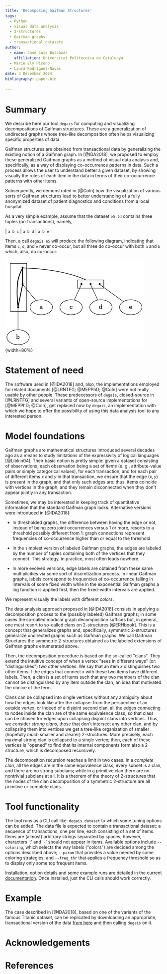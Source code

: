 ```yaml
---
title: 'Decomposing Gaifman Structures'
tags:
  - Python
  - visual data analysis
  - 2-structures
  - Gaifman graphs
  - transactional datasets
author:
  - name: José Luis Balcázar
    affiliation: Universitat Politècnica de Catalunya
  - Marie Ely Piceno
  - Laura Rodríguez-Navas
date: 3 December 2024
bibliography: paper.bib

---
```


# Summary

We describe here our tool `degais` for computing and visualizing
decompositions of Gaifman structures. These are a generalization of 
undirected graphs whose tree-like decomposition often helps visualizing 
specific properties of data.

Gaifman structures are obtained from transactional data by 
generalizing the existing notion of a Gaifman graph.
In [@IDA2018], we proposed to employ these generalized Gaifman graphs 
as a method of visual data analysis and, specifically, as a way of 
displaying co-occurrence patterns in data. Such a process allows
the user to understand better a given dataset, by showing visually
the roles of each item in the data in terms of their co-occurrence
patterns with other items.

Subsequently, we demonstrated in [@CoIn] how the visualization of
various sorts of Gaifman structures lead to better understanding
of a fully anonymized dataset of patient diagnostics and conditions 
from a local hospital.

As a very simple example, assume that the dataset `e5.td` 
contains three tuples (or: transactions), namely,

|    `a b c`
|    `a b d`
|    `a b e`

Then, a call `degais e5` will produce the following diagram, 
indicating that items `c`, `d`, and `e` never co-occur, but 
all three do co-occur with both `a` and `b` which, also, do co-occur:

![](e5_1.gv.png){width=80%}

# Statement of need

The software used in [@IDA2018] and, also, the implementations
employed for related documents [@LRNTFG; @MEPPhD; @CoIn] were not 
really usable by other people.
These predecessors of `degais`, closed-source in [@LRNTFG] and 
several variants of open-source implementations for [@MEPPhD; @CoIn],
get replaced now by `degais`, an implementation with which we hope
to offer the possibility of using this data analysis tool 
to any interested person.

# Model foundations

Gaifman graphs are mathematical structures introduced 
several decades ago as a means to study limitations 
of the expressivity of logical languages [@Libkin04].
Their basic notion is pretty simple:
given a dataset consisting of observations, each
observation being a set of _items_ (e. g., attribute-value 
pairs or simply categorical values), for each transaction, 
and for each pair of different items $x$ and $y$ in that 
transaction, we ensure that the edge $(x,y)$ is present
in the graph, and that only such edges are: thus, items
coincide with vertices in the graph, and they remain 
disconnected when they don't appear jointly in any transaction.

Sometimes, we may be interested in keeping track of 
quantitative information that the standard Gaifman graph lacks.
Alternative versions were introduced in [@IDA2018]:

- In thresholded graphs, the difference between having
the edge or not, instead of being zero joint occurrences 
versus 1 or more, resorts to a threshold possibly different from 1:
graph connections represent frequencies of co-occurrence higher than 
or equal to the threshold.

- In the simplest version of labeled Gaifman graphs, the edges are 
labeled by the number of tuples containing both of the vertices that 
they connect. This strategy, in practice, most often leads nowhere.

- In more evolved versions, edge labels are obtained from these same
multiplicities via some sort of discretization process. In linear 
Gaifman graphs, labels correspond to frequencies of co-occurrence 
falling in intervals of some fixed width while in the exponential 
Gaifman graphs a log function is applied first, then the fixed-width
intervals are applied.

We represent visually the labels with different _colors_.

The data analysis approach proposed in [@IDA2018] consists in applying
a decomposition process to the (possibly labeled) Gaifman graphs;
in some cases the so-called modular graph decomposition suffices 
but, in general, one must resort to so-called clans on 2-structures 
[@ERHbook]. This is a concept that generalizes graphs and, 
specifically, symmetric 2-structures generalize undirected graphs
such as Gaifman graphs. We call Gaifman Structures the symmetric
2-structures obtained as the labeled extensions of Gaifman graphs
enumerated above.

Then, the decomposition procedure is based on the so-called "clans".
They extend the intuitive concept of when a vertex "sees in different 
ways" (or: "distinguishes") two other vertices. We say that an item $x$ 
distinguishes two other items if the edges that connect $x$ with 
these two items have different labels. Then, a clan is a set of items 
such that any two members of the clan cannot be distinguished by any 
item outside the clan, an idea that motivated the choice of the term.

Clans can be collapsed into single vertices without any ambiguity 
about how the edges look like after the collapse: from the 
perspective of an outside vertex,
or indeed of a disjoint second clan, all the edges connecting
to nodes inside the clan are of the same equivalence class,
so that class can be chosen for edges upon collapsing
disjoint clans into vertices. Thus, we consider _strong clans_,
those that don't intersect any other clan, and by collapsing
them into vertices we get a tree-like organization of smaller
(hopefully _much_ smaller and clearer) 2-structures.
More precisely,
each maximal strong clan is collapsed to a single vertex;
then, each of these vertices is "opened" to find that its
internal components form also a 2-structure, 
which is decomposed recursively.

The decomposition recursion reaches a limit in two cases.
In a _complete clan_, all the edges are in the same equivalence class, 
every subset is a clan, and there are no strong subclans;
while in a primitive clan there are no nontrivial subclans at all.
It is a theorem of the theory of 2-structures that the nodes of the 
clan decomposition of a symmetric 2-structure 
are all primitive or complete clans. 

# Tool functionality

The tool runs as a CLI call like: `degais dataset`
to which some tuning options can be added.
The data file is expected to contain a transactional dataset: 
a sequence of transactions, one per line, each consisting of 
a set of items.
Items are (almost) arbitrary strings separated by spaces; however, 
characters ':' and '-' should not appear in items.
Available options include `--coloring`, which selects the way
labels ("colors") are decided among the options described
above; `--param` that provides a value needed by some coloring
strategies; and `--freq_thr` that applies a frequency threshold
so as to display only some top frequent items.

Installation, option details and some example runs are detailed in
the current [documentation](https://github.com/balqui/degais/blob/main/docs/doc.md).
Once installed, just the CLI calls should work correctly.

# Example

The case described in [@IDA2018], based on one of the variants of
the famous Titanic dataset, can be replicated by downloading an
appropriate, transactional version of the data 
[from here](https://github.com/balqui/degais/blob/main/testdata/titanic_.td)
and then calling `degais` on it. 

# Acknowledgements

# References


